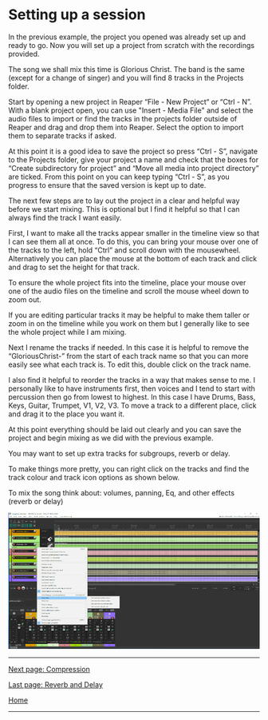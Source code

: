 # Setting up a session

In the previous example, the project you opened was already set up and ready to go. Now you will set up a project from scratch with the recordings provided.

The song we shall mix this time is Glorious Christ. The band is the same (except for a change of singer) and you will find 8 tracks in the Projects folder.

Start by opening a new project in Reaper “File - New Project“ or “Ctrl - N”.
With a blank project open, you can use "Insert - Media File" and select the audio files to import or find the tracks in the projects folder outside of Reaper and drag and drop them into Reaper. Select the option to import them to separate tracks if asked.

At this point it is a good idea to save the project so press “Ctrl - S”, navigate to the Projects folder, give your project a name and check that the boxes for “Create subdirectory for project” and “Move all media into project directory” are ticked.
From this point on you can keep typing “Ctrl - S”, as you progress to ensure that the saved version is kept up to date.

The next few steps are to lay out the project in a clear and helpful way before we start mixing. This is optional but I find it helpful so that I can always find the track I want easily.

First, I want to make all the tracks appear smaller in the timeline view so that I can see them all at once. To do this, you can bring your mouse over one of the tracks to the left, hold “Ctrl” and scroll down with the mousewheel. Alternatively you can place the mouse at the bottom of each track and click and drag to set the height for that track.

To ensure the whole project fits into the timeline, place your mouse over one of the audio files on the timeline and scroll the mouse wheel down to zoom out.

If you are editing particular tracks it may be helpful to make them taller or zoom in on the timeline while you work on them but I generally like to see the whole project while I am mixing.

Next I rename the tracks if needed. In this case it is helpful to remove the “GloriousChrist-” from the start of each track name so that you can more easily see what each track is. To edit this, double click on the track name.

I also find it helpful to reorder the tracks in a way that makes sense to me. I personally like to have instruments first, then voices and I tend to start with percussion then go from lowest to highest. In this case I have Drums, Bass, Keys, Guitar, Trumpet, V1, V2, V3.
To move a track to a different place, click and drag it to the place you want it.

At this point everything should be laid out clearly and you can save the project and begin mixing as we did with the previous example.

You may want to set up extra tracks for subgroups, reverb or delay.

To make things more pretty, you can right click on the tracks and find the track colour and track icon options as shown below.

To mix the song think about: volumes, panning, Eq, and other effects (reverb or delay)

![Pretty colours](../images/pretty-colours.png)

---

[Next page: Compression](04-compression.md)

[Last page: Reverb and Delay](02-reverb-delay.md)

[Home](../README.md)

---
